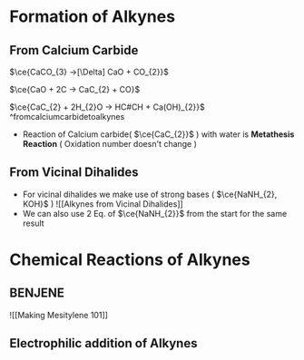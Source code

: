 # Formation of Alkynes

## From Calcium Carbide

$\ce{CaCO_{3} ->[\Delta] CaO + CO_{2}}$

$\ce{CaO + 2C -> CaC_{2} + CO}$

$\ce{CaC_{2} + 2H_{2}O -> HC#CH + Ca(OH)_{2}}$ ^fromcalciumcarbidetoalkynes

- Reaction of Calcium carbide( $\ce{CaC_{2}}$ ) with water is **Metathesis Reaction** ( Oxidation number doesn't change )

## From Vicinal Dihalides

- For vicinal dihalides we make use of strong bases ( $\ce{NaNH_{2}, KOH}$ ) 
![[Alkynes from Vicinal Dihalides]]
- We can also use 2 Eq. of $\ce{NaNH_{2}}$ from the start for the same result
# Chemical Reactions of Alkynes

## BENJENE

![[Making Mesitylene 101]]

## Electrophilic addition of Alkynes
